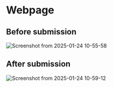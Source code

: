 # Webpage
## Before submission
![Screenshot from 2025-01-24 10-55-58](https://github.com/user-attachments/assets/7a9efca3-ebf3-4941-8f18-6322e3cb5c64)
## After submission
![Screenshot from 2025-01-24 10-59-12](https://github.com/user-attachments/assets/341b1ea7-0d10-402f-ab82-db4866d4a32e)
